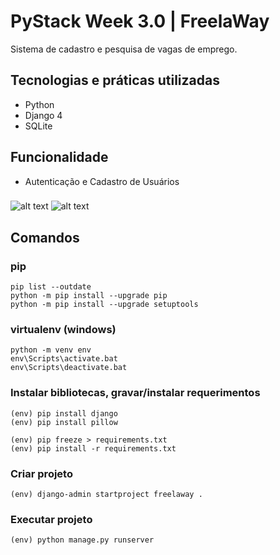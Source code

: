 # PyStack Week 3.0 | FreelaWay

Sistema de cadastro e pesquisa de vagas de emprego.

## Tecnologias e práticas utilizadas
- Python
- Django 4
- SQLite

## Funcionalidade
- Autenticação e Cadastro de Usuários

###

![alt text](https://raw.githubusercontent.com/samuel-oldra/PyStack-Week-3.0/main/README_IMGS/inscreva-se.png)
![alt text](https://raw.githubusercontent.com/samuel-oldra/PyStack-Week-3.0/main/README_IMGS/logar.png)

## Comandos

### pip
```
pip list --outdate
python -m pip install --upgrade pip
python -m pip install --upgrade setuptools
```

### virtualenv (windows)
```
python -m venv env
env\Scripts\activate.bat
env\Scripts\deactivate.bat
```

### Instalar bibliotecas, gravar/instalar requerimentos
```
(env) pip install django
(env) pip install pillow

(env) pip freeze > requirements.txt
(env) pip install -r requirements.txt
```

### Criar projeto
```
(env) django-admin startproject freelaway .
```

### Executar projeto
```
(env) python manage.py runserver
```
